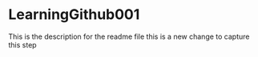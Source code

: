 # LearningGithub001

This is the description for the readme file
this is a new change to capture this step